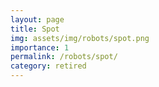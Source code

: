 ```yaml
---
layout: page
title: Spot
img: assets/img/robots/spot.png
importance: 1
permalink: /robots/spot/
category: retired
---
```

